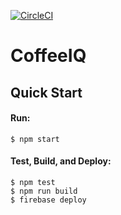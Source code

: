 [![CircleCI](https://circleci.com/bb/benshope/coffeeiq.svg?style=shield&circle-token=520c5f98bda3f7f45656e8de7c96f37e4b03c138)](https://circleci.com/bb/benshope/coffeeiq)

# CoffeeIQ

Quick Start
-----------

#### Run:
```shell
$ npm start
```

#### Test, Build, and Deploy:
```shell
$ npm test
$ npm run build
$ firebase deploy
```
